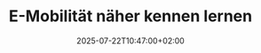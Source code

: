 ---
title: E-Mobilität näher kennen lernen
date: 2025-07-22T10:47:00+02:00
image: images/articles/workshop.jpg
articleInfo:
  date: 2025-07-24T09:29:00+02:00
  description: "Die Schülerforschungswerkstatt (SFW) des Kepler-Gymnasiums hatte
    für interessierte Schülerinnen und Schüler der 9., 10. und 11.
    Jahrgangsstufe ein besonderes Angebot: In Kooperation mit der Firma Nexans
    autoelectric aus Floß wurde an vier Terminen im April und Mai 2023 ein
    Workshop abgehalten, in dessen Verlauf den Jugendlichen das Thema
    E-Mobilität nähergebracht werden sollte.In der ersten Einheit stellte Herr
    Döllinger von der Firma Nexans autoelectric die Grundlagen der
    Elektro-Mobilität anhand einiger Anschauungsstücke vor. Nach einer Darlegung
    der Geschichte der E-Mobilität wurde der Unterschied des elektrischen
    Antriebs von einem konventionellen Antrieb geklärt."
  body: >-
    
    Die Schülerforschungswerkstatt (SFW) des Kepler-Gymnasiums hatte für interessierte Schülerinnen und Schüler der 9., 10. und 11. Jahrgangsstufe ein besonderes Angebot: In Kooperation mit der Firma Nexans autoelectric aus Floß wurde an vier Terminen im April und Mai 2023 ein Workshop abgehalten, in dessen Verlauf den Jugendlichen das Thema E-Mobilität nähergebracht werden sollte.In der ersten Einheit stellte Herr Döllinger von der Firma Nexans autoelectric die Grundlagen der Elektro-Mobilität anhand einiger Anschauungsstücke vor. Nach einer Darlegung der Geschichte der E-Mobilität wurde der Unterschied des elektrischen Antriebs von einem konventionellen Antrieb geklärt. Gemeinsam mit den SchülerInnen erörterte Herr Döllinger die Chancen und die Schwierigkeiten der E-Mobilität. Anschließend wurden die Fragen geklärt, wie der Ladeprozess funktioniert und worin sich reine Elektroautos und Hybride unterscheiden. Zum Abschluss der ersten Einheit zeigten der Nexans-Mitarbeiter Herr Döllinger und die Mitarbeiterin Frau Reiter den TeilnehmerInnen das mitgebrachte E-Auto.Zur zweiten Einheit besuchte das Running Snail Racing Team der OTH Amberg-Weiden mit ihrem neuesten Rennwagen das Kepler-Gymnasium. Dabei handelt es sich um ein Formula Student-Team, in dem Studierende der OTH selbstständig Rennwagen bauen, die mittlerweile rein mit E-Antrieb fahren. Hierbei wurde den SchülerInnen gezeigt, wie sich der Rennwagen von einem „normalen“ E-Auto unterscheidet, worauf bei der Konstruktion geachtet wird und wie die Entwicklung abläuft.Eine Woche später stand die Exkursion nach Floß zur Firmenzentrale auf dem Programm. Dabei besichtigten die Jugendlichen das Labor und die CAD-Konstruktion. Sie lernten, wie sich das Berufsbild des Ingenieurs in der Automobilbranche konkret gestaltet und welche Arbeitsschritte bis zum fertigen Hochvoltkabelsatz nötig sind. Besonderen Eindruck machte bei den Schülern das Verscheißen und Prüfen der Komponenten sowie das Durchbrennen eines Leitungssatzes.Zum Abschluss des Workshops wurde den Schülerinnen und Schülern in einer vierten Einheit Einblicke in die Zukunft der Mobilität gegeben. Frau Boes, Mitarbeiterin der Firma Nexans autoelectric, veranschaulichte dabei die Lebensdauer einer Batterie, zeigte ihre Schwächen auf und stellte alternative Ladeformen vor. Dabei ging sie darauf ein, an welchen Innovationen bereits geforscht wird und mit welchen neuen Technologien sich das Unternehmen bereits befasst. Anschließend konnten die Jugendlichen jeweils selbst unter Anleitung von Frau Reiter und Frau Bös eine Adapterplatte für die Ladeleitung zusammenbauen.Als Rückmeldung äußerten die Jugendlichen, dass der Workshop eine gelungene Aktion darstellte, da er durch die Praxisnähe einen guten Einblick in die Berufswelt der Automobilbranche gab.
  image: /images/articles/workshop-4.jpg
---